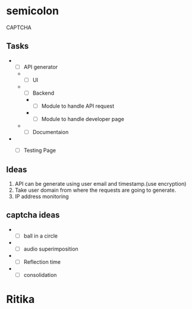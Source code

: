 # semicolon
CAPTCHA

## Tasks
* - [ ] API generator
  * - [ ] UI
  * - [ ] Backend
    * - [ ] Module to handle API request
    * - [ ] Module to handle developer page
  * - [ ] Documentaion
* - [ ] Testing Page


## Ideas
1. API can be generate using user email and timestamp.(use encryption)
2. Take user domain from where the requests are going to generate.
3. IP address monitoring


## captcha ideas
* - [ ] ball in a circle
* - [ ] audio superimposition
* - [ ] Reflection time
* - [ ] consolidation

# Ritika